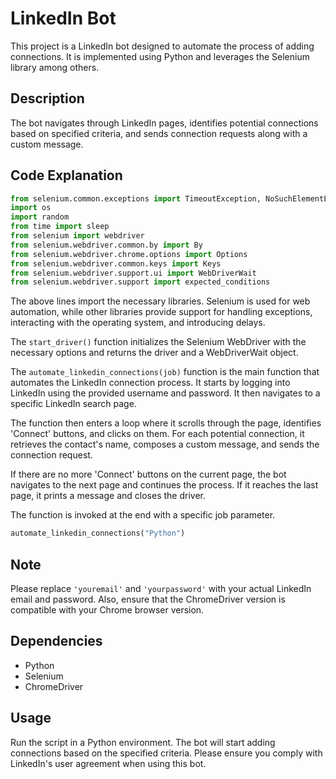 # LinkedIn Bot

This project is a LinkedIn bot designed to automate the process of adding connections. It is implemented using Python and leverages the Selenium library among others.

## Description

The bot navigates through LinkedIn pages, identifies potential connections based on specified criteria, and sends connection requests along with a custom message.

## Code Explanation

```python
from selenium.common.exceptions import TimeoutException, NoSuchElementException, ElementNotVisibleException, ElementNotSelectableException
import os
import random
from time import sleep
from selenium import webdriver
from selenium.webdriver.common.by import By
from selenium.webdriver.chrome.options import Options
from selenium.webdriver.common.keys import Keys
from selenium.webdriver.support.ui import WebDriverWait
from selenium.webdriver.support import expected_conditions
```
The above lines import the necessary libraries. Selenium is used for web automation, while other libraries provide support for handling exceptions, interacting with the operating system, and introducing delays.

The `start_driver()` function initializes the Selenium WebDriver with the necessary options and returns the driver and a WebDriverWait object.

The `automate_linkedin_connections(job)` function is the main function that automates the LinkedIn connection process. It starts by logging into LinkedIn using the provided username and password. It then navigates to a specific LinkedIn search page.

The function then enters a loop where it scrolls through the page, identifies 'Connect' buttons, and clicks on them. For each potential connection, it retrieves the contact's name, composes a custom message, and sends the connection request.

If there are no more 'Connect' buttons on the current page, the bot navigates to the next page and continues the process. If it reaches the last page, it prints a message and closes the driver.

The function is invoked at the end with a specific job parameter.

```python
automate_linkedin_connections("Python")
```

## Note

Please replace `'youremail'` and `'yourpassword'` with your actual LinkedIn email and password. Also, ensure that the ChromeDriver version is compatible with your Chrome browser version.

## Dependencies

- Python
- Selenium
- ChromeDriver

## Usage

Run the script in a Python environment. The bot will start adding connections based on the specified criteria. Please ensure you comply with LinkedIn's user agreement when using this bot.